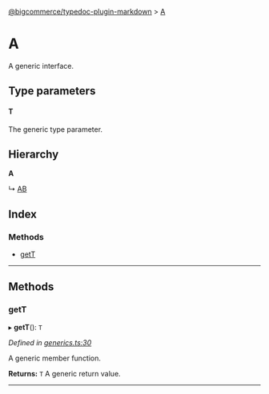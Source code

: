 [@bigcommerce/typedoc-plugin-markdown](../README.md) > [A](../interfaces/a.md)

# A

A generic interface.

## Type parameters

#### T 

The generic type parameter.

## Hierarchy

**A**

↳  [AB](ab.md)

## Index

### Methods

* [getT](a.md#markdown-header-gett)

---

## Methods

###  getT

▸ **getT**(): `T`

*Defined in [generics.ts:30](https://bitbucket.org/owner/repository_name/src/master/generics.ts?fileviewer&amp;#x3D;file-view-default#generics.ts-30)*

A generic member function.

**Returns:** `T`
A generic return value.

___

